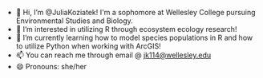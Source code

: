 - 👋 Hi, I’m @JuliaKoziatek! I'm a sophomore at Wellesley College pursuing Environmental Studies and Biology.
- 👀 I’m interested in utilizing R through ecosystem ecology research!
- 🌱 I’m currently learning how to model species populations in R and how to utilize Python when working with ArcGIS!  
- 📫 You can reach me through email @ jk114@wellesley.edu
- 😄 Pronouns: she/her


<!---
JuliaKoziatek/JuliaKoziatek is a ✨ special ✨ repository because its `README.md` (this file) appears on your GitHub profile.
You can click the Preview link to take a look at your changes.
--->
